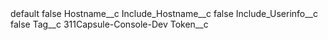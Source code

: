 <?xml version="1.0" encoding="UTF-8"?>
<CustomMetadata xmlns="http://soap.sforce.com/2006/04/metadata" xmlns:xsi="http://www.w3.org/2001/XMLSchema-instance" xmlns:xsd="http://www.w3.org/2001/XMLSchema">
    <label>default</label>
    <protected>false</protected>
    <values>
        <field>Hostname__c</field>
        <value xsi:nil="true"/>
    </values>
    <values>
        <field>Include_Hostname__c</field>
        <value xsi:type="xsd:boolean">false</value>
    </values>
    <values>
        <field>Include_Userinfo__c</field>
        <value xsi:type="xsd:boolean">false</value>
    </values>
    <values>
        <field>Tag__c</field>
        <value xsi:type="xsd:string">311Capsule-Console-Dev</value>
    </values>
    <values>
        <field>Token__c</field>
        <value xsi:nil="true"/>
    </values>
</CustomMetadata>

